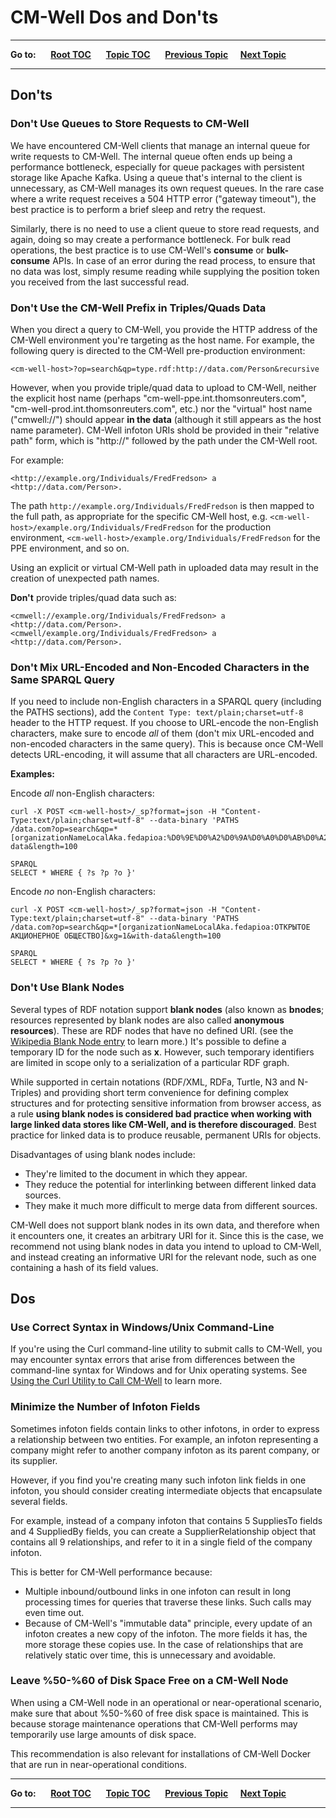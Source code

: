 # CM-Well Dos and Don'ts #

----

**Go to:** &nbsp;&nbsp;&nbsp;&nbsp; [**Root TOC**](CM-Well.RootTOC.md) &nbsp;&nbsp;&nbsp;&nbsp; [**Topic TOC**](DevGuide.TOC.md) &nbsp;&nbsp;&nbsp;&nbsp; [**Previous Topic**](DevGuide.ManagingUsers.md)&nbsp;&nbsp;&nbsp;&nbsp; [**Next Topic**](DevGuide.BestPractices.TOC.md)  

----

## Don'ts ##

### Don't Use Queues to Store Requests to CM-Well ###

We have encountered CM-Well clients that manage an internal queue for write requests to CM-Well. The internal queue often ends up being a performance bottleneck, especially for queue packages with persistent storage like Apache Kafka. Using a queue that's internal to the client is unnecessary, as CM-Well manages its own request queues. In the rare case where a write request receives a 504 HTTP error ("gateway timeout"), the best practice is to perform a brief sleep and retry the request.

Similarly, there is no need to use a client queue to store read requests, and again, doing so may create a performance bottleneck. For bulk read operations, the best practice is to use CM-Well's **consume** or **bulk-consume** APIs. In case of an error during the read process, to ensure that no data was lost, simply resume reading while supplying the position token you received from the last successful read.

### Don't Use the CM-Well Prefix in Triples/Quads Data ###

When you direct a query to CM-Well, you provide the HTTP address of the CM-Well environment you're targeting as the host name. For example, the following query is directed to the CM-Well pre-production environment:

    <cm-well-host>?op=search&qp=type.rdf:http://data.com/Person&recursive

However, when you provide triple/quad data to upload to CM-Well, neither the explicit host name (perhaps "cm-well-ppe.int.thomsonreuters.com", "cm-well-prod.int.thomsonreuters.com", etc.) nor the "virtual" host name ("cmwell://") should appear **in the data** (although it still appears as the host name parameter). CM-Well infoton URIs shold be provided in their "relative path" form, which is "http://" followed by the path under the CM-Well root.

For example:

    <http://example.org/Individuals/FredFredson> a <http://data.com/Person>.

The path `http://example.org/Individuals/FredFredson` is then mapped to the full path, as appropriate for the specific CM-Well host, e.g. `<cm-well-host>/example.org/Individuals/FredFredson` for the production environment, `<cm-well-host>/example.org/Individuals/FredFredson` for the PPE environment, and so on.

Using an explicit or virtual CM-Well path in uploaded data may result in the creation of unexpected path names.

**Don't** provide triples/quad data such as:

    <cmwell://example.org/Individuals/FredFredson> a <http://data.com/Person>.
    <cmwell/example.org/Individuals/FredFredson> a <http://data.com/Person>.

### Don't Mix URL-Encoded and Non-Encoded Characters in the Same SPARQL Query ###

If you need to include non-English characters in a SPARQL query (including the PATHS sections), add the `Content Type: text/plain;charset=utf-8` header to the HTTP request. If you choose to URL-encode the non-English characters, make sure to encode *all* of them (don't mix URL-encoded and non-encoded characters in the same query). This is because once CM-Well detects URL-encoding, it will assume that all characters are URL-encoded.

**Examples:**

Encode *all* non-English characters:

    curl -X POST <cm-well-host>/_sp?format=json -H "Content-Type:text/plain;charset=utf-8" --data-binary 'PATHS
    /data.com?op=search&qp=*[organizationNameLocalAka.fedapioa:%D0%9E%D0%A2%D0%9A%D0%A0%D0%AB%D0%A2%D0%9E%D0%95%20%D0%90%D0%9A%D0%A6%D0%98%D0%9E%D0%9D%D0%95%D0%A0%D0%9D%D0%9E%D0%95%20%D0%9E%D0%91%D0%A9%D0%95%D0%A1%D0%A2%D0%92%D0%9E]&xg=1&with-data&length=100

    SPARQL
    SELECT * WHERE { ?s ?p ?o }'

Encode *no* non-English characters:

    curl -X POST <cm-well-host>/_sp?format=json -H "Content-Type:text/plain;charset=utf-8" --data-binary 'PATHS
    /data.com?op=search&qp=*[organizationNameLocalAka.fedapioa:ОТКРЫТОЕ АКЦИОНЕРНОЕ ОБЩЕСТВО]&xg=1&with-data&length=100

    SPARQL
    SELECT * WHERE { ?s ?p ?o }'


### Don't Use Blank Nodes ###

Several types of RDF notation support **blank nodes** (also known as **bnodes**;  resources represented by blank nodes are also called **anonymous resources**). These are RDF nodes that have no defined URI. (see the [Wikipedia Blank Node entry](https://en.wikipedia.org/wiki/Blank_node) to learn more.) It's possible to define a temporary ID for the node such as **x**. However, such temporary identifiers are limited in scope only to a serialization of a particular RDF graph.

While supported in certain notations (RDF/XML, RDFa, Turtle, N3 and N-Triples) and providing short term convenience for defining complex structures and for protecting sensitive information from browser access, as a rule **using blank nodes is considered bad practice when working with large linked data stores like CM-Well, and is therefore discouraged**. Best practice for linked data is to produce reusable, permanent URIs for objects.

Disadvantages of using blank nodes include:

* They're limited to the document in which they appear.
* They reduce the potential for interlinking between different linked data sources.
* They make it much more difficult to merge data from different sources.

CM-Well does not support blank nodes in its own data, and therefore when it encounters one, it creates an arbitrary URI for it. Since this is the case, we recommend not using blank nodes in data you intend to upload to CM-Well, and instead creating an informative URI for the relevant node, such as one containing a hash of its field values.

## Dos ##

### Use Correct Syntax in Windows/Unix Command-Line ###

If you're using the Curl command-line utility to submit calls to CM-Well, you may encounter syntax errors that arise from differences between the command-line syntax for Windows and for Unix operating systems. See [Using the Curl Utility to Call CM-Well](DevGuide.CurlUtility.md) to learn more.

### Minimize the Number of Infoton Fields ###

Sometimes infoton fields contain links to other infotons, in order to express a relationship between two entities. For example, an infoton representing a company might refer to another company infoton as its parent company, or its supplier.

However, if you find you're creating many such infoton link fields in one infoton, you should consider creating intermediate objects that encapsulate several fields.

For example, instead of a company infoton that contains 5 SuppliesTo fields and 4 SuppliedBy fields, you can create a SupplierRelationship object that contains all 9 relationships, and refer to it in a single field of the company infoton.

This is better for CM-Well performance because:

* Multiple inbound/outbound links in one infoton can result in long processing times for queries that traverse these links. Such calls may even time out.
* Because of CM-Well's "immutable data" principle, every update of an infoton creates a new copy of the infoton. The more fields it has, the more storage these copies use. In the case of relationships that are relatively static over time, this is unnecessary and avoidable.

### Leave %50-%60 of Disk Space Free on a CM-Well Node ###

When using a CM-Well node in an operational or near-operational scenario, make sure that about %50-%60 of free disk space is maintained. This is because storage maintenance operations that CM-Well performs may temporarily use large amounts of disk space.

This recommendation is also relevant for installations of CM-Well Docker that are run in near-operational conditions.  

----

**Go to:** &nbsp;&nbsp;&nbsp;&nbsp; [**Root TOC**](CM-Well.RootTOC.md) &nbsp;&nbsp;&nbsp;&nbsp; [**Topic TOC**](DevGuide.TOC.md) &nbsp;&nbsp;&nbsp;&nbsp; [**Previous Topic**](DevGuide.ManagingUsers.md)&nbsp;&nbsp;&nbsp;&nbsp; [**Next Topic**](DevGuide.BestPractices.TOC.md)  

----
